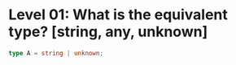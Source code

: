 # Level 01: What is the equivalent type? [string, any, unknown]

```typescript
type A = string | unknown;
```
